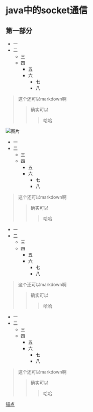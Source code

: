 java中的socket通信
=================

## 第一部分

* 一
* 二
    * 三
    * 四
        * 五
        * 六
            * 七
            * 八
            
>这个还可以markdown啊
>>确实可以
>>> 哈哈

![图片](http://120.77.212.41/MYHTML/shundai/picture/image/default.png)


* 一
* 二
    * 三
    * 四
        * 五
        * 六
            * 七
            * 八
            
>这个还可以markdown啊
>>确实可以
>>> 哈哈

* 一
* 二
    * 三
    * 四
        * 五
        * 六
            * 七
            * 八
            
>这个还可以markdown啊
>>确实可以
>>> 哈哈


* 一
* 二
    * 三
    * 四
        * 五
        * 六
            * 七
            * 八
            
>这个还可以markdown啊
>>确实可以
>>> 哈哈













[锚点](#第一部分)
